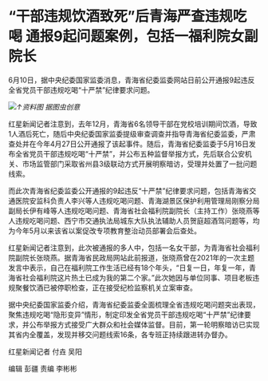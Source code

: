 

# “干部违规饮酒致死”后青海严查违规吃喝 通报9起问题案例，包括一福利院女副院长

6月10日，据中央纪委国家监委消息，青海省纪委监委网站日前公开通报9起违反全省党员干部违规吃喝“十严禁”纪律要求问题。

![](https://inews.gtimg.com/om_bt/OciTh99uu-XMqbsnFcg8PkMga1O85M7Xntumt8ep4pI4MAA/1000)_↑资料图 据图虫创意_

红星新闻记者注意到，去年12月，青海省6名领导干部在党校培训期间饮酒，导致1人酒后死亡，随后中央纪委国家监委提级审查调查并指导青海省纪委监委，严肃查处并在今年4月27日公开通报了该起事件。随后，青海省纪委监委于5月16日发布全省党员干部违规吃喝“十严禁”，并公布五种监督举报方式，先后联合公安机关、市场监管部门采取省州县3级联动方式开展明察暗访，受理并处置了一批问题线索。

而此次青海省纪委监委公开通报的9起违反“十严禁”纪律要求问题，包括青海省交通医院安监科负责人李兴等人违规吃喝问题、青海湖景区保护利用管理局刚察分局副局长伊有峰等人违规吃喝问题、青海省社会福利院副院长（主持工作）张晓燕等人违规吃喝问题、西宁市交通执法局城东大队执法辅助人员贺庭超酒驾问题等，均为今年5月以来该省以案促改专项教育整治动员部署会后查处。

红星新闻记者注意到，此次被通报的多人中，包括一名女干部，为青海省社会福利院副院长张晓燕。据青海省民政局网站此前报道，张晓燕曾在2021年的一次主题发言中表示，自己在福利院工作生活已经有18个年头，“日复一日，年复一年，青海省社会福利院这片热土已成为我的第二个家。”此次她因与单位同事、项目老板违规聚餐饮酒已被停职检查，正在接受纪检监察机关立案审查。

据中央纪委国家监委介绍，青海省纪委监委全面梳理全省违规吃喝问题突出表现，聚焦违规吃喝“隐形变异”情形，制定印发全省党员干部违规吃喝“十严禁”纪律要求，并公布举报方式接受广大群众和社会媒体监督。目前，第一轮明察暗访已实现其省内全覆盖，发现并移交问题线索16条，各专班正持续跟进转办督办。

红星新闻记者 付垚 吴阳

编辑 彭疆 责编 李彬彬

